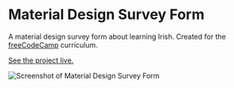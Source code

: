 # Material Design Survey Form

A material design survey form about learning Irish. Created for the [freeCodeCamp](https://www.freecodecamp.org/) curriculum.

[See the project live.](https://gk-hynes.github.io/fcc-survey-form/)

![Screenshot of Material Design Survey Form](https://res.cloudinary.com/gerhynes/image/upload/q_auto/v1547762602/Screenshot_2019-01-17_freeCodeCamp_Survey_Form_tb2hly.png)
